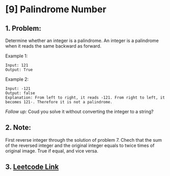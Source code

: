 # [9] Palindrome Number

## 1. Problem:
Determine whether an integer is a palindrome. An integer is a palindrome when it reads the same backward as forward.

Example 1:
```
Input: 121
Output: True
```
Example 2:
```
Input: -121
Output: false
Explanation: From left to right, it reads -121. From right to left, it becomes 121-. Therefore it is not a palindrome.
```

*Follow up:*
Coud you solve it without converting the integer to a string?
## 2. Note:
First reverse integer through the solution of problem 7. Chech that the sum of the reversed integer and the original integer equals to twice times of original image. True if equal, and vice versa.

## 3. [Leetcode Link](https://leetcode.com/problems/palindrome-number/description/)
